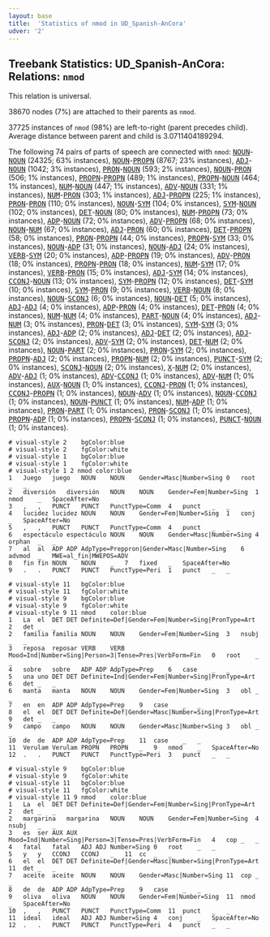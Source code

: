 ```yaml
---
layout: base
title:  'Statistics of nmod in UD_Spanish-AnCora'
udver: '2'
---
```


## Treebank Statistics: UD_Spanish-AnCora: Relations: `nmod`

This relation is universal.

38670 nodes (7%) are attached to their parents as `nmod`.

37725 instances of `nmod` (98%) are left-to-right (parent precedes child).
Average distance between parent and child is 3.0711404189294.

The following 74 pairs of parts of speech are connected with `nmod`: <tt><a href="es_ancora-pos-NOUN.html">NOUN</a></tt>-<tt><a href="es_ancora-pos-NOUN.html">NOUN</a></tt> (24325; 63% instances), <tt><a href="es_ancora-pos-NOUN.html">NOUN</a></tt>-<tt><a href="es_ancora-pos-PROPN.html">PROPN</a></tt> (8767; 23% instances), <tt><a href="es_ancora-pos-ADJ.html">ADJ</a></tt>-<tt><a href="es_ancora-pos-NOUN.html">NOUN</a></tt> (1042; 3% instances), <tt><a href="es_ancora-pos-PRON.html">PRON</a></tt>-<tt><a href="es_ancora-pos-NOUN.html">NOUN</a></tt> (593; 2% instances), <tt><a href="es_ancora-pos-NOUN.html">NOUN</a></tt>-<tt><a href="es_ancora-pos-PRON.html">PRON</a></tt> (506; 1% instances), <tt><a href="es_ancora-pos-PROPN.html">PROPN</a></tt>-<tt><a href="es_ancora-pos-PROPN.html">PROPN</a></tt> (489; 1% instances), <tt><a href="es_ancora-pos-PROPN.html">PROPN</a></tt>-<tt><a href="es_ancora-pos-NOUN.html">NOUN</a></tt> (464; 1% instances), <tt><a href="es_ancora-pos-NUM.html">NUM</a></tt>-<tt><a href="es_ancora-pos-NOUN.html">NOUN</a></tt> (447; 1% instances), <tt><a href="es_ancora-pos-ADV.html">ADV</a></tt>-<tt><a href="es_ancora-pos-NOUN.html">NOUN</a></tt> (331; 1% instances), <tt><a href="es_ancora-pos-NUM.html">NUM</a></tt>-<tt><a href="es_ancora-pos-PRON.html">PRON</a></tt> (303; 1% instances), <tt><a href="es_ancora-pos-ADJ.html">ADJ</a></tt>-<tt><a href="es_ancora-pos-PROPN.html">PROPN</a></tt> (225; 1% instances), <tt><a href="es_ancora-pos-PRON.html">PRON</a></tt>-<tt><a href="es_ancora-pos-PRON.html">PRON</a></tt> (110; 0% instances), <tt><a href="es_ancora-pos-NOUN.html">NOUN</a></tt>-<tt><a href="es_ancora-pos-SYM.html">SYM</a></tt> (104; 0% instances), <tt><a href="es_ancora-pos-SYM.html">SYM</a></tt>-<tt><a href="es_ancora-pos-NOUN.html">NOUN</a></tt> (102; 0% instances), <tt><a href="es_ancora-pos-DET.html">DET</a></tt>-<tt><a href="es_ancora-pos-NOUN.html">NOUN</a></tt> (80; 0% instances), <tt><a href="es_ancora-pos-NUM.html">NUM</a></tt>-<tt><a href="es_ancora-pos-PROPN.html">PROPN</a></tt> (73; 0% instances), <tt><a href="es_ancora-pos-ADP.html">ADP</a></tt>-<tt><a href="es_ancora-pos-NOUN.html">NOUN</a></tt> (72; 0% instances), <tt><a href="es_ancora-pos-ADV.html">ADV</a></tt>-<tt><a href="es_ancora-pos-PROPN.html">PROPN</a></tt> (68; 0% instances), <tt><a href="es_ancora-pos-NOUN.html">NOUN</a></tt>-<tt><a href="es_ancora-pos-NUM.html">NUM</a></tt> (67; 0% instances), <tt><a href="es_ancora-pos-ADJ.html">ADJ</a></tt>-<tt><a href="es_ancora-pos-PRON.html">PRON</a></tt> (60; 0% instances), <tt><a href="es_ancora-pos-DET.html">DET</a></tt>-<tt><a href="es_ancora-pos-PROPN.html">PROPN</a></tt> (58; 0% instances), <tt><a href="es_ancora-pos-PRON.html">PRON</a></tt>-<tt><a href="es_ancora-pos-PROPN.html">PROPN</a></tt> (44; 0% instances), <tt><a href="es_ancora-pos-PROPN.html">PROPN</a></tt>-<tt><a href="es_ancora-pos-SYM.html">SYM</a></tt> (33; 0% instances), <tt><a href="es_ancora-pos-NOUN.html">NOUN</a></tt>-<tt><a href="es_ancora-pos-ADP.html">ADP</a></tt> (31; 0% instances), <tt><a href="es_ancora-pos-NOUN.html">NOUN</a></tt>-<tt><a href="es_ancora-pos-ADJ.html">ADJ</a></tt> (24; 0% instances), <tt><a href="es_ancora-pos-VERB.html">VERB</a></tt>-<tt><a href="es_ancora-pos-SYM.html">SYM</a></tt> (20; 0% instances), <tt><a href="es_ancora-pos-ADP.html">ADP</a></tt>-<tt><a href="es_ancora-pos-PROPN.html">PROPN</a></tt> (19; 0% instances), <tt><a href="es_ancora-pos-ADV.html">ADV</a></tt>-<tt><a href="es_ancora-pos-PRON.html">PRON</a></tt> (18; 0% instances), <tt><a href="es_ancora-pos-PROPN.html">PROPN</a></tt>-<tt><a href="es_ancora-pos-PRON.html">PRON</a></tt> (18; 0% instances), <tt><a href="es_ancora-pos-NUM.html">NUM</a></tt>-<tt><a href="es_ancora-pos-SYM.html">SYM</a></tt> (17; 0% instances), <tt><a href="es_ancora-pos-VERB.html">VERB</a></tt>-<tt><a href="es_ancora-pos-PRON.html">PRON</a></tt> (15; 0% instances), <tt><a href="es_ancora-pos-ADJ.html">ADJ</a></tt>-<tt><a href="es_ancora-pos-SYM.html">SYM</a></tt> (14; 0% instances), <tt><a href="es_ancora-pos-CCONJ.html">CCONJ</a></tt>-<tt><a href="es_ancora-pos-NOUN.html">NOUN</a></tt> (13; 0% instances), <tt><a href="es_ancora-pos-SYM.html">SYM</a></tt>-<tt><a href="es_ancora-pos-PROPN.html">PROPN</a></tt> (12; 0% instances), <tt><a href="es_ancora-pos-DET.html">DET</a></tt>-<tt><a href="es_ancora-pos-SYM.html">SYM</a></tt> (10; 0% instances), <tt><a href="es_ancora-pos-SYM.html">SYM</a></tt>-<tt><a href="es_ancora-pos-PRON.html">PRON</a></tt> (9; 0% instances), <tt><a href="es_ancora-pos-VERB.html">VERB</a></tt>-<tt><a href="es_ancora-pos-NOUN.html">NOUN</a></tt> (8; 0% instances), <tt><a href="es_ancora-pos-NOUN.html">NOUN</a></tt>-<tt><a href="es_ancora-pos-SCONJ.html">SCONJ</a></tt> (6; 0% instances), <tt><a href="es_ancora-pos-NOUN.html">NOUN</a></tt>-<tt><a href="es_ancora-pos-DET.html">DET</a></tt> (5; 0% instances), <tt><a href="es_ancora-pos-ADJ.html">ADJ</a></tt>-<tt><a href="es_ancora-pos-ADJ.html">ADJ</a></tt> (4; 0% instances), <tt><a href="es_ancora-pos-ADP.html">ADP</a></tt>-<tt><a href="es_ancora-pos-PRON.html">PRON</a></tt> (4; 0% instances), <tt><a href="es_ancora-pos-DET.html">DET</a></tt>-<tt><a href="es_ancora-pos-PRON.html">PRON</a></tt> (4; 0% instances), <tt><a href="es_ancora-pos-NUM.html">NUM</a></tt>-<tt><a href="es_ancora-pos-NUM.html">NUM</a></tt> (4; 0% instances), <tt><a href="es_ancora-pos-PART.html">PART</a></tt>-<tt><a href="es_ancora-pos-NOUN.html">NOUN</a></tt> (4; 0% instances), <tt><a href="es_ancora-pos-ADJ.html">ADJ</a></tt>-<tt><a href="es_ancora-pos-NUM.html">NUM</a></tt> (3; 0% instances), <tt><a href="es_ancora-pos-PRON.html">PRON</a></tt>-<tt><a href="es_ancora-pos-DET.html">DET</a></tt> (3; 0% instances), <tt><a href="es_ancora-pos-SYM.html">SYM</a></tt>-<tt><a href="es_ancora-pos-SYM.html">SYM</a></tt> (3; 0% instances), <tt><a href="es_ancora-pos-ADJ.html">ADJ</a></tt>-<tt><a href="es_ancora-pos-ADP.html">ADP</a></tt> (2; 0% instances), <tt><a href="es_ancora-pos-ADJ.html">ADJ</a></tt>-<tt><a href="es_ancora-pos-DET.html">DET</a></tt> (2; 0% instances), <tt><a href="es_ancora-pos-ADJ.html">ADJ</a></tt>-<tt><a href="es_ancora-pos-SCONJ.html">SCONJ</a></tt> (2; 0% instances), <tt><a href="es_ancora-pos-ADV.html">ADV</a></tt>-<tt><a href="es_ancora-pos-SYM.html">SYM</a></tt> (2; 0% instances), <tt><a href="es_ancora-pos-DET.html">DET</a></tt>-<tt><a href="es_ancora-pos-NUM.html">NUM</a></tt> (2; 0% instances), <tt><a href="es_ancora-pos-NOUN.html">NOUN</a></tt>-<tt><a href="es_ancora-pos-PART.html">PART</a></tt> (2; 0% instances), <tt><a href="es_ancora-pos-PRON.html">PRON</a></tt>-<tt><a href="es_ancora-pos-SYM.html">SYM</a></tt> (2; 0% instances), <tt><a href="es_ancora-pos-PROPN.html">PROPN</a></tt>-<tt><a href="es_ancora-pos-ADJ.html">ADJ</a></tt> (2; 0% instances), <tt><a href="es_ancora-pos-PROPN.html">PROPN</a></tt>-<tt><a href="es_ancora-pos-NUM.html">NUM</a></tt> (2; 0% instances), <tt><a href="es_ancora-pos-PUNCT.html">PUNCT</a></tt>-<tt><a href="es_ancora-pos-SYM.html">SYM</a></tt> (2; 0% instances), <tt><a href="es_ancora-pos-SCONJ.html">SCONJ</a></tt>-<tt><a href="es_ancora-pos-NOUN.html">NOUN</a></tt> (2; 0% instances), <tt><a href="es_ancora-pos-X.html">X</a></tt>-<tt><a href="es_ancora-pos-NUM.html">NUM</a></tt> (2; 0% instances), <tt><a href="es_ancora-pos-ADV.html">ADV</a></tt>-<tt><a href="es_ancora-pos-ADJ.html">ADJ</a></tt> (1; 0% instances), <tt><a href="es_ancora-pos-ADV.html">ADV</a></tt>-<tt><a href="es_ancora-pos-CCONJ.html">CCONJ</a></tt> (1; 0% instances), <tt><a href="es_ancora-pos-ADV.html">ADV</a></tt>-<tt><a href="es_ancora-pos-NUM.html">NUM</a></tt> (1; 0% instances), <tt><a href="es_ancora-pos-AUX.html">AUX</a></tt>-<tt><a href="es_ancora-pos-NOUN.html">NOUN</a></tt> (1; 0% instances), <tt><a href="es_ancora-pos-CCONJ.html">CCONJ</a></tt>-<tt><a href="es_ancora-pos-PRON.html">PRON</a></tt> (1; 0% instances), <tt><a href="es_ancora-pos-CCONJ.html">CCONJ</a></tt>-<tt><a href="es_ancora-pos-PROPN.html">PROPN</a></tt> (1; 0% instances), <tt><a href="es_ancora-pos-NOUN.html">NOUN</a></tt>-<tt><a href="es_ancora-pos-ADV.html">ADV</a></tt> (1; 0% instances), <tt><a href="es_ancora-pos-NOUN.html">NOUN</a></tt>-<tt><a href="es_ancora-pos-CCONJ.html">CCONJ</a></tt> (1; 0% instances), <tt><a href="es_ancora-pos-NOUN.html">NOUN</a></tt>-<tt><a href="es_ancora-pos-PUNCT.html">PUNCT</a></tt> (1; 0% instances), <tt><a href="es_ancora-pos-NUM.html">NUM</a></tt>-<tt><a href="es_ancora-pos-ADP.html">ADP</a></tt> (1; 0% instances), <tt><a href="es_ancora-pos-PRON.html">PRON</a></tt>-<tt><a href="es_ancora-pos-PART.html">PART</a></tt> (1; 0% instances), <tt><a href="es_ancora-pos-PRON.html">PRON</a></tt>-<tt><a href="es_ancora-pos-SCONJ.html">SCONJ</a></tt> (1; 0% instances), <tt><a href="es_ancora-pos-PROPN.html">PROPN</a></tt>-<tt><a href="es_ancora-pos-ADP.html">ADP</a></tt> (1; 0% instances), <tt><a href="es_ancora-pos-PROPN.html">PROPN</a></tt>-<tt><a href="es_ancora-pos-SCONJ.html">SCONJ</a></tt> (1; 0% instances), <tt><a href="es_ancora-pos-PUNCT.html">PUNCT</a></tt>-<tt><a href="es_ancora-pos-NOUN.html">NOUN</a></tt> (1; 0% instances).


~~~ conllu
# visual-style 2	bgColor:blue
# visual-style 2	fgColor:white
# visual-style 1	bgColor:blue
# visual-style 1	fgColor:white
# visual-style 1 2 nmod	color:blue
1	Juego	juego	NOUN	NOUN	Gender=Masc|Number=Sing	0	root	_	_
2	diversión	diversión	NOUN	NOUN	Gender=Fem|Number=Sing	1	nmod	_	SpaceAfter=No
3	,	,	PUNCT	PUNCT	PunctType=Comm	4	punct	_	_
4	lucidez	lucidez	NOUN	NOUN	Gender=Fem|Number=Sing	1	conj	_	SpaceAfter=No
5	,	,	PUNCT	PUNCT	PunctType=Comm	4	punct	_	_
6	espectáculo	espectáculo	NOUN	NOUN	Gender=Masc|Number=Sing	4	orphan	_	_
7	al	al	ADP	ADP	AdpType=Preppron|Gender=Masc|Number=Sing	6	advmod	_	MWE=al_fin|MWEPOS=ADV
8	fin	fin	NOUN	NOUN	_	7	fixed	_	SpaceAfter=No
9	.	.	PUNCT	PUNCT	PunctType=Peri	1	punct	_	_

~~~


~~~ conllu
# visual-style 11	bgColor:blue
# visual-style 11	fgColor:white
# visual-style 9	bgColor:blue
# visual-style 9	fgColor:white
# visual-style 9 11 nmod	color:blue
1	La	el	DET	DET	Definite=Def|Gender=Fem|Number=Sing|PronType=Art	2	det	_	_
2	familia	familia	NOUN	NOUN	Gender=Fem|Number=Sing	3	nsubj	_	_
3	reposa	reposar	VERB	VERB	Mood=Ind|Number=Sing|Person=3|Tense=Pres|VerbForm=Fin	0	root	_	_
4	sobre	sobre	ADP	ADP	AdpType=Prep	6	case	_	_
5	una	uno	DET	DET	Definite=Ind|Gender=Fem|Number=Sing|PronType=Art	6	det	_	_
6	manta	manta	NOUN	NOUN	Gender=Fem|Number=Sing	3	obl	_	_
7	en	en	ADP	ADP	AdpType=Prep	9	case	_	_
8	el	el	DET	DET	Definite=Def|Gender=Masc|Number=Sing|PronType=Art	9	det	_	_
9	campo	campo	NOUN	NOUN	Gender=Masc|Number=Sing	3	obl	_	_
10	de	de	ADP	ADP	AdpType=Prep	11	case	_	_
11	Verulam	Verulam	PROPN	PROPN	_	9	nmod	_	SpaceAfter=No
12	.	.	PUNCT	PUNCT	PunctType=Peri	3	punct	_	_

~~~


~~~ conllu
# visual-style 9	bgColor:blue
# visual-style 9	fgColor:white
# visual-style 11	bgColor:blue
# visual-style 11	fgColor:white
# visual-style 11 9 nmod	color:blue
1	La	el	DET	DET	Definite=Def|Gender=Fem|Number=Sing|PronType=Art	2	det	_	_
2	margarina	margarina	NOUN	NOUN	Gender=Fem|Number=Sing	4	nsubj	_	_
3	es	ser	AUX	AUX	Mood=Ind|Number=Sing|Person=3|Tense=Pres|VerbForm=Fin	4	cop	_	_
4	fatal	fatal	ADJ	ADJ	Number=Sing	0	root	_	_
5	y	y	CCONJ	CCONJ	_	11	cc	_	_
6	el	el	DET	DET	Definite=Def|Gender=Masc|Number=Sing|PronType=Art	11	det	_	_
7	aceite	aceite	NOUN	NOUN	Gender=Masc|Number=Sing	11	cop	_	_
8	de	de	ADP	ADP	AdpType=Prep	9	case	_	_
9	oliva	oliva	NOUN	NOUN	Gender=Fem|Number=Sing	11	nmod	_	SpaceAfter=No
10	,	,	PUNCT	PUNCT	PunctType=Comm	11	punct	_	_
11	ideal	ideal	ADJ	ADJ	Number=Sing	4	conj	_	SpaceAfter=No
12	.	.	PUNCT	PUNCT	PunctType=Peri	4	punct	_	_

~~~


